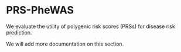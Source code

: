# PRS-PheWAS

We evaluate the utility of polygenic risk scores (PRSs) for disease risk prediction.

We will add more documentation on this section.
